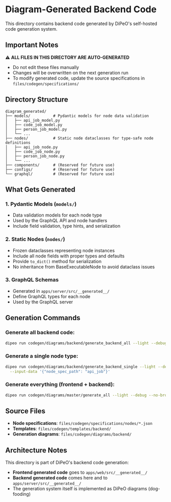 # Diagram-Generated Backend Code

This directory contains backend code generated by DiPeO's self-hosted code generation system.

## Important Notes

⚠️ **ALL FILES IN THIS DIRECTORY ARE AUTO-GENERATED**
- Do not edit these files manually
- Changes will be overwritten on the next generation run
- To modify generated code, update the source specifications in `files/codegen/specifications/`

## Directory Structure

```
diagram_generated/
├── models/          # Pydantic models for node data validation
│   ├── api_job_model.py
│   ├── code_job_model.py
│   ├── person_job_model.py
│   └── ...
├── nodes/           # Static node dataclasses for type-safe node definitions
│   ├── api_job_node.py
│   ├── code_job_node.py
│   ├── person_job_node.py
│   └── ...
├── components/      # (Reserved for future use)
├── configs/         # (Reserved for future use)
└── graphql/         # (Reserved for future use)
```

## What Gets Generated

### 1. Pydantic Models (`models/`)
- Data validation models for each node type
- Used by the GraphQL API and node handlers
- Include field validation, type hints, and serialization

### 2. Static Nodes (`nodes/`)
- Frozen dataclasses representing node instances
- Include all node fields with proper types and defaults
- Provide `to_dict()` method for serialization
- No inheritance from BaseExecutableNode to avoid dataclass issues

### 3. GraphQL Schemas
- Generated in `apps/server/src/__generated__/`
- Define GraphQL types for each node
- Used by the GraphQL server

## Generation Commands

### Generate all backend code:
```bash
dipeo run codegen/diagrams/backend/generate_backend_all --light --debug --no-browser --timeout=30
```

### Generate a single node type:
```bash
dipeo run codegen/diagrams/backend/generate_backend_single --light --debug --no-browser \
  --input-data '{"node_spec_path": "api_job"}'
```

### Generate everything (frontend + backend):
```bash
dipeo run codegen/diagrams/master/generate_all --light --debug --no-browser --timeout=30
```

## Source Files

- **Node specifications**: `files/codegen/specifications/nodes/*.json`
- **Templates**: `files/codegen/templates/backend/`
- **Generation diagrams**: `files/codegen/diagrams/backend/`

## Architecture Notes

This directory is part of DiPeO's backend code generation:
- **Frontend generated code** goes to `apps/web/src/__generated__/`
- **Backend generated code** comes here and to `apps/server/src/__generated__/`
- The generation system itself is implemented as DiPeO diagrams (dog-fooding)
